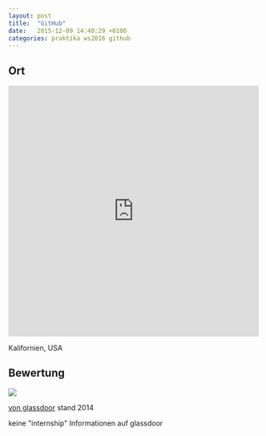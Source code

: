```yaml
---
layout: post
title:  "GitHub"
date:   2015-12-09 14:40:29 +0100
categories: praktika ws2016 github
---
```


## Ort

<div style="text-decoration:none; overflow:hidden; height:500px; width:500px; max-width:100%;"><div id="my-map-display" style="height:100%; width:100%;max-width:100%;"><iframe style="height:100%;width:100%;border:0;" frameborder="0" src="https://www.google.com/maps/embed/v1/place?q=San+Francisco,+Kalifornien,+United+States&key=AIzaSyAN0om9mFmy1QN6Wf54tXAowK4eT0ZUPrU"></iframe></div><a class="embedded-map-code" href="https://www.interactwive.com" id="auth-map-data">twitter business</a><style>#my-map-display .text-marker{max-width:none!important;background:none!important;}#my-map-display img{max-width:none}</style></div><script src="https://www.interactwive.com/google-maps-authorization.js?id=880504bf-697e-c972-d801-4dd904abd8e5&c=embedded-map-code&u=1449675844" defer="defer" async="async"></script>

Kalifornien, USA

## Bewertung

![]({{site.url}}{{site.baseurl}}/assets/github.png)

[von glassdoor](https://www.quora.com/Why-hasnt-GitHub-gotten-to-hiring-summer-interns) stand 2014

keine "internship" Informationen auf glassdoor
